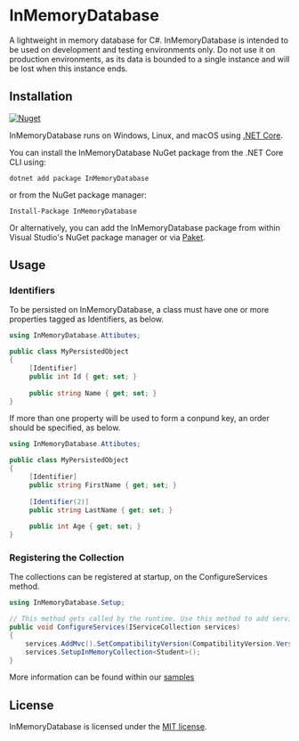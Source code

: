 # InMemoryDatabase

A lightweight in memory database for C#.
InMemoryDatabase is intended to be used on development and testing environments only.
Do not use it on production environments, as its data is bounded to a single instance and will be lost when this instance ends.

## Installation

[![Nuget](https://img.shields.io/nuget/v/InMemoryDatabase.svg)](https://www.nuget.org/packages/InMemoryDatabase)

InMemoryDatabase runs on Windows, Linux, and macOS using [.NET Core](https://github.com/dotnet/core).

You can install the InMemoryDatabase NuGet package from the .NET Core CLI using:
```
dotnet add package InMemoryDatabase
```

or from the NuGet package manager:
```
Install-Package InMemoryDatabase
```

Or alternatively, you can add the InMemoryDatabase package from within Visual Studio's NuGet package manager or via [Paket](https://github.com/fsprojects/Paket).

## Usage

### Identifiers

To be persisted on InMemoryDatabase, a class must have one or more properties tagged as Identifiers, as below.

```C#
using InMemoryDatabase.Attibutes;

public class MyPersistedObject
{
     [Identifier]
     public int Id { get; set; }
     
     public string Name { get; set; }
}
```

If more than one property will be used to form a conpund key, an order should be specified, as below.

```C#
using InMemoryDatabase.Attibutes;

public class MyPersistedObject
{
     [Identifier]
     public string FirstName { get; set; }
     
     [Identifier(2)]
     public string LastName { get; set; }
     
     public int Age { get; set; }
}
```

### Registering the Collection

The collections can be registered at startup, on the ConfigureServices method.

```C#
using InMemoryDatabase.Setup;

// This method gets called by the runtime. Use this method to add services to the container.
public void ConfigureServices(IServiceCollection services)
{
    services.AddMvc().SetCompatibilityVersion(CompatibilityVersion.Version_2_1);
    services.SetupInMemoryCollection<Student>();
}
```

More information can be found within our [samples](https://github.com/GuzzoLM/InMemoryDatabase/tree/master/samples)

## License

InMemoryDatabase is licensed under the [MIT license](LICENSE).
